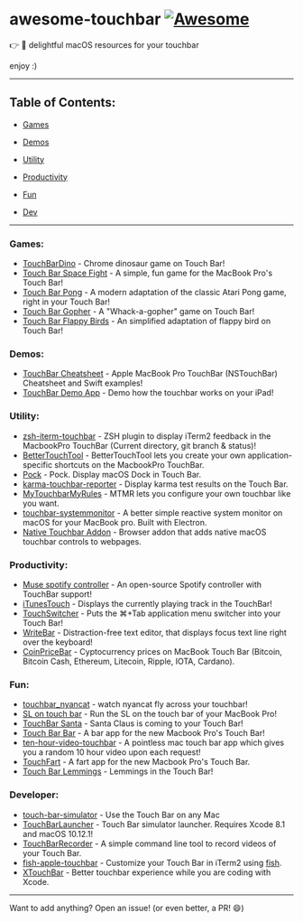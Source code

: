 # awesome-touchbar [![Awesome](https://cdn.rawgit.com/sindresorhus/awesome/d7305f38d29fed78fa85652e3a63e154dd8e8829/media/badge.svg)](https://github.com/zakrid/awesome-touchbar)

:point_right: :star2: delightful macOS resources for your touchbar

enjoy :)

---

## Table of Contents:

* [Games](#games)

* [Demos](#demos)

* [Utility](#utility)

* [Productivity](#productivity)

* [Fun](#fun)

* [Dev](#developer)
---

### Games:

* [TouchBarDino](https://github.com/yuhuili/TouchBarDino) - Chrome dinosaur game on Touch Bar!
* [Touch Bar Space Fight](https://github.com/insidegui/TouchBarSpaceFight) - A simple, fun game for the MacBook Pro's Touch Bar!
* [Touch Bar Pong](https://github.com/ferdinandl007/TouchBarPong) - A modern adaptation of the classic Atari Pong game, right in your Touch Bar!
* [Touch Bar Gopher](https://github.com/Lancerchiang/TouchBarGopher) - A "Whack-a-gopher" game on Touch Bar!
* [Touch Bar Flappy Birds](https://github.com/Jun0413/touchbar-flappy-bird) - An simplified adaptation of flappy bird on Touch Bar!

### Demos:

* [TouchBar Cheatsheet](https://github.com/loretoparisi/touchbar) - Apple MacBook Pro TouchBar (NSTouchBar) Cheatsheet and Swift examples!
* [TouchBar Demo App](https://github.com/bikkelbroeders/TouchBarDemoApp) - Demo how the touchbar works on your iPad!

### Utility:
* [zsh-iterm-touchbar](https://github.com/iam4x/zsh-iterm-touchbar) - ZSH plugin to display iTerm2 feedback in the MacbookPro TouchBar (Current directory, git branch & status)!
* [BetterTouchTool](https://www.boastr.net/) - BetterTouchTool lets you create your own application-specific shortcuts on the MacbookPro TouchBar.
* [Pock](https://pock.dev/) - Pock. Display macOS Dock in Touch Bar.
* [karma-touchbar-reporter](https://github.com/cyco/karma-touchbar-reporter) - Display karma test results on the Touch Bar.
* [MyTouchbarMyRules](https://github.com/Toxblh/MTMR) - MTMR lets you configure your own touchbar like you want.
* [touchbar-systemmonitor](https://github.com/spagnuolocarmine/touchbar-systemmonitor) - A better simple reactive system monitor on macOS for your MacBook pro. Built with Electron.
* [Native Touchbar Addon](https://github.com/viktorstrate/native-touchbar-addon) - Browser addon that adds native macOS touchbar controls to webpages.

### Productivity:
* [Muse spotify controller](https://github.com/xzzz9097/Muse) - An open-source Spotify controller with TouchBar support!
* [iTunesTouch](https://github.com/jonathanrauch/iTunesTouch) - Displays the currently playing track in the TouchBar!
* [TouchSwitcher](https://hazeover.com/touchswitcher.html) - Puts the ⌘+Tab application menu switcher into your Touch Bar!
* [WriteBar](//writebar.js.org) - Distraction-free text editor, that displays focus text line right over the keyboard!
* [CoinPriceBar](https://github.com/T-Pham/CoinPriceBar) - Cyptocurrency prices on MacBook Touch Bar (Bitcoin, Bitcoin Cash, Ethereum, Litecoin, Ripple, IOTA, Cardano).

### Fun:
* [touchbar_nyancat](https://github.com/avatsaev/touchbar_nyancat) - watch nyancat fly across your touchbar!
* [SL on touch bar](https://github.com/NeoCat/sl_on_touchbar) - Run the SL on the touch bar of your MacBook Pro!
* [TouchBar Santa](https://github.com/airbyte/touchbar_santa) - Santa Claus is coming to your Touch Bar!
* [Touch Bar Bar](https://github.com/guidouil/TouchBarBar) - A bar app for the new Macbook Pro's Touch Bar!
* [ten-hour-video-touchbar](https://github.com/jxom/ten-hour-video-touchbar) - A pointless mac touch bar app which gives you a random 10 hour video upon each request!
* [TouchFart](https://github.com/hungtruong/TouchFart) - A fart app for the new Macbook Pro's Touch Bar.
* [Touch Bar Lemmings](https://github.com/erikolsson/Touch-Bar-Lemmings) - Lemmings in the Touch Bar!

### Developer:
* [touch-bar-simulator](https://github.com/sindresorhus/touch-bar-simulator) - Use the Touch Bar on any Mac
* [TouchBarLauncher](https://github.com/zats/TouchBarLauncher) - Touch Bar simulator launcher. Requires Xcode 8.1 and macOS 10.12.1!
* [TouchBarRecorder](https://github.com/cyco/touchbar-recorder) - A simple command line tool to record videos of your Touch Bar.
* [fish-apple-touchbar](https://github.com/rodrigobdz/fish-apple-touchbar) - Customize your Touch Bar in iTerm2 using [fish](https://fishshell.com).
* [XTouchBar](https://github.com/DominikBucher12/XTouchBar) - Better touchbar experience while you are coding with Xcode.

---

Want to add anything? Open an issue! (or even better, a PR! :smile:)

